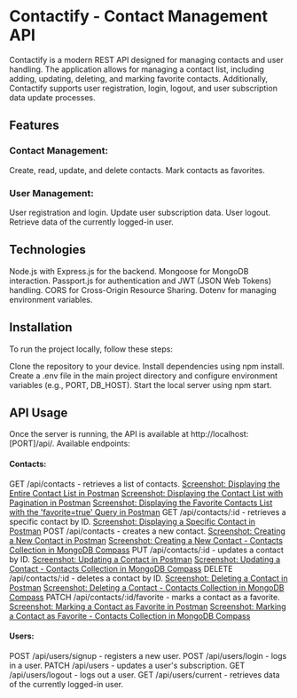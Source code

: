 # Contactify - Contact Management API

Contactify is a modern REST API designed for managing contacts and user handling. The application allows for managing a contact list, including adding, updating, deleting, and marking favorite contacts. Additionally, Contactify supports user registration, login, logout, and user subscription data update processes.

## Features

### Contact Management:

Create, read, update, and delete contacts.
Mark contacts as favorites.

### User Management:

User registration and login.
Update user subscription data.
User logout.
Retrieve data of the currently logged-in user.

## Technologies

Node.js with Express.js for the backend.
Mongoose for MongoDB interaction.
Passport.js for authentication and JWT (JSON Web Tokens) handling.
CORS for Cross-Origin Resource Sharing.
Dotenv for managing environment variables.

## Installation

To run the project locally, follow these steps:

Clone the repository to your device.
Install dependencies using npm install.
Create a .env file in the main project directory and configure environment variables (e.g., PORT, DB_HOST).
Start the local server using npm start.

## API Usage

Once the server is running, the API is available at http://localhost:[PORT]/api/. Available endpoints:

#### Contacts:

GET /api/contacts - retrieves a list of contacts.
<a href="https://monosnap.com/file/1cMD7OWZBlx46CX1sW6CZW1xUteQr5" target="_blank">Screenshot: Displaying the Entire Contact List in Postman<a>
<a href="https://monosnap.com/file/e5xb3TNzccKEZRq1iu4XA7y3ADoGSb" target="_blank">Screenshot: Displaying the Contact List with Pagination in Postman<a>
<a href="https://monosnap.com/file/KFwgj0Bw6HmFvTsu9Sk62JuWzWangJ" target="_blank">Screenshot: Displaying the Favorite Contacts List with the 'favorite=true' Query in Postman<a>
GET /api/contacts/:id - retrieves a specific contact by ID.
<a href="" target="_blank">Screenshot: Displaying a Specific Contact in Postman<a>
POST /api/contacts - creates a new contact.
<a href="" target="_blank">Screenshot: Creating a New Contact in Postman<a>
<a href="" target="_blank">Screenshot: Creating a New Contact - Contacts Collection in MongoDB Compass<a>
PUT /api/contacts/:id - updates a contact by ID.
<a href="" target="_blank">Screenshot: Updating a Contact in Postman<a>
<a href="" target="_blank">Screenshot: Updating a Contact - Contacts Collection in MongoDB Compass<a>
DELETE /api/contacts/:id - deletes a contact by ID.
<a href="" target="_blank">Screenshot: Deleting a Contact in Postman<a>
<a href="" target="_blank">Screenshot: Deleting a Contact - Contacts Collection in MongoDB Compass<a>
PATCH /api/contacts/:id/favorite - marks a contact as a favorite.
<a href="" target="_blank">Screenshot: Marking a Contact as Favorite in Postman<a>
<a href="" target="_blank">Screenshot: Marking a Contact as Favorite - Contacts Collection in MongoDB Compass<a>

#### Users:

POST /api/users/signup - registers a new user.
POST /api/users/login - logs in a user.
PATCH /api/users - updates a user's subscription.
GET /api/users/logout - logs out a user.
GET /api/users/current - retrieves data of the currently logged-in user.

